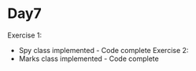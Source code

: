 Day7
====
Exercise 1:
  - Spy class implemented - Code complete
Exercise 2:
  - Marks class implemented - Code complete
